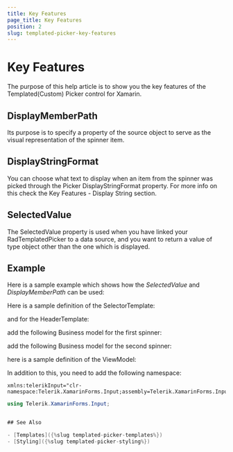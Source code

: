 ```yaml
---
title: Key Features
page_title: Key Features
position: 2
slug: templated-picker-key-features
---
```


# Key Features

The purpose of this help article is to show you the key features of the Templated(Custom) Picker control for Xamarin.

## DisplayMemberPath

Its purpose is to specify a property of the source object to serve as the visual representation of the spinner item.

## DisplayStringFormat

You can choose what text to display when an item from the spinner was picked through the Picker DisplayStringFormat property. For more info on this check the Key Features - Display String section.

## SelectedValue

The SelectedValue property is used when you have linked your RadTemplatedPicker to a data source, and you want to return a value of type object other than the one which is displayed. 

## Example

Here is a sample example which shows how the *SelectedValue* and *DisplayMemberPath* can be used:

<snippet id='templatedpicker-keyfeatures' />

Here is a sample definition of the SelectorTemplate:

<snippet id='templatedpicker-keyfeatures-selectortemplate' />

and for the HeaderTemplate:

<snippet id='templatedpicker-keyfeatures-headertemplate' />

add the following Business model for the first spinner:

<snippet id='templatedpicker-country-businessmodel' />

add the following Business model for the second spinner:

<snippet id='templatedpicker-city-businessmodel' />

here is a sample definition of the ViewModel:

<snippet id='templatedpicker-viewmodel' />

In addition to this, you need to add the following namespace:

```XAML
xmlns:telerikInput="clr-namespace:Telerik.XamarinForms.Input;assembly=Telerik.XamarinForms.Input"
```
```C#
using Telerik.XamarinForms.Input;


## See Also

- [Templates]({%slug templated-picker-templates%})
- [Styling]({%slug templated-picker-styling%})